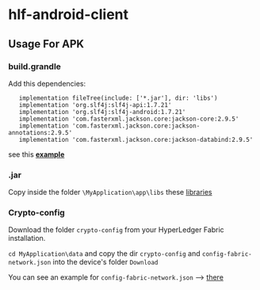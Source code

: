 # hlf-android-client

## Usage For APK

### build.grandle 

Add this dependencies: <br>

 ```
    implementation fileTree(include: ['*.jar'], dir: 'libs')
    implementation 'org.slf4j:slf4j-api:1.7.21'
    implementation 'org.slf4j:slf4j-android:1.7.21'
    implementation 'com.fasterxml.jackson.core:jackson-core:2.9.5'
    implementation 'com.fasterxml.jackson.core:jackson-annotations:2.9.5'
    implementation 'com.fasterxml.jackson.core:jackson-databind:2.9.5'
```

see this [**example**](https://github.com/ascatox/hlf-android-client/blob/master/MyApplication/app/build.gradle)

### .jar
Copy inside the folder  `\MyApplication\app\libs`  these [libraries](https://github.com/ascatox/hlf-android-client/tree/master/MyApplication/app/libs)


### Crypto-config

Download the folder `crypto-config` from your HyperLedger Fabric installation. <br>

`cd MyApplication\data`  and copy the dir `crypto-config` and `config-fabric-network.json` into the device's folder `Download` </br>

You can see an example for `config-fabric-network.json` --> [there](https://github.com/ascatox/hlf-android-client/blob/master/config-fabric-network.json)




